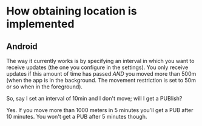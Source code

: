 # How obtaining location is implemented

## Android

The way it currently works is by specifying an interval in which you want to receive updates (the one you configure in the settings). You only receive updates if this amount of time has passed *AND* you moved more than 500m (when the app is in the background. The movement restriction is set to 50m or so when in the foreground).

So, say I set an interval of 10min and I don't move; will I get a PUBlish?

Yes. If you move more than 1000 meters in 5 minutes you'll get a PUB after 10 minutes. You won't get a PUB after 5 minutes though.



